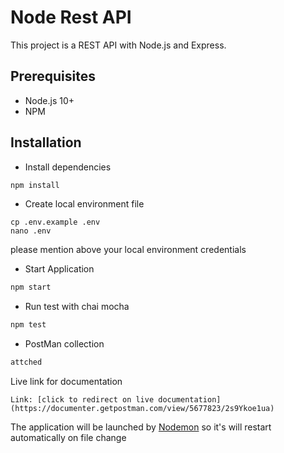 # Node Rest API

This project is a REST API with Node.js and Express.

## Prerequisites
- Node.js 10+
- NPM

## Installation
- Install dependencies
```bash
npm install
```
- Create local environment file
```shell
cp .env.example .env
nano .env
```
please mention above your local environment credentials

- Start Application
```bash
npm start
```

- Run test with chai mocha
```bash
npm test
```

- PostMan collection
```bash
attched
```

Live link for documentation
```
Link: [click to redirect on live documentation](https://documenter.getpostman.com/view/5677823/2s9Ykoe1ua)
```

The application will be launched by [Nodemon](https://nodemon.com) so it's will restart automatically on file change
